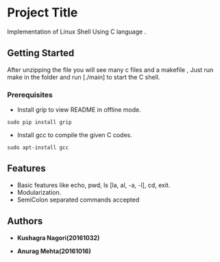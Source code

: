 # Project Title

Implementation of Linux Shell Using C language . 

## Getting Started

After unzipping the file you will see many c files and a makefile , Just run make in the folder and run [./main] to start the C shell.

### Prerequisites

* Install grip to view README in offline mode.

```
sudo pip install grip
```
* Install gcc to compile the given C codes.
```
sudo apt-install gcc
```


## Features

* Basic features like echo, pwd, ls [la, al, -a, -l], cd, exit.
* Modularization.
* SemiColon separated commands accepted
 
## Authors

* **Kushagra Nagori(20161032)** 

* **Anurag Mehta(20161016)**


